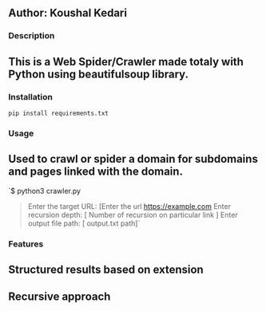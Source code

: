 ## Author: Koushal Kedari

### Description
## This is a Web Spider/Crawler made totaly with Python using beautifulsoup library.



### Installation
 `pip install requirements.txt`

### Usage
## Used to crawl or spider a domain for subdomains and pages linked with the domain.
`$ python3 crawler.py 
> Enter the target URL: [Enter the url https://example.com
> Enter recursion depth: [ Number of recursion on particular link ]
> Enter output file path: [ output.txt path]`


### Features
## Structured results based on extension 
## Recursive approach

